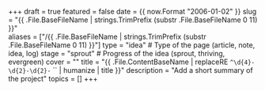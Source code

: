 +++
draft = true
featured = false
date = {{ now.Format "2006-01-02" }}
slug = "{{ .File.BaseFileName | strings.TrimPrefix (substr .File.BaseFileName 0 11) }}"  
aliases = ["/{{ .File.BaseFileName | strings.TrimPrefix (substr .File.BaseFileName 0 11) }}"]
type = "idea" # Type of the page (article, note, idea, log)
stage = "sprout" # Progress of the idea (sprout, thriving, evergreen)
cover = ""
title = "{{ .File.ContentBaseName | replaceRE `^\d{4}-\d{2}-\d{2}-` `` | humanize | title }}"
description = "Add a short summary of the project"
topics = []
+++

<!-- Content Here -->
